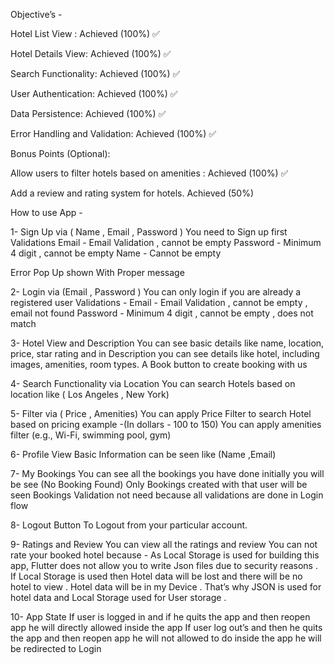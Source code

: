 Objective’s -


Hotel List View :    Achieved (100%) ✅

Hotel Details View:     Achieved (100%) ✅

Search Functionality:     Achieved (100%) ✅

User Authentication:     Achieved (100%) ✅

Data Persistence:     Achieved (100%) ✅

Error Handling and Validation:     Achieved (100%) ✅

Bonus Points (Optional):

Allow users to filter hotels based on amenities :  Achieved (100%) ✅

Add a review and rating system for hotels.  Achieved (50%)



How to use App -

1- Sign Up  via ( Name , Email , Password )
You need to Sign up first
Validations
Email - Email Validation , cannot be empty
Password - Minimum 4 digit , cannot be empty
Name - Cannot be empty

Error Pop Up shown With Proper message

2- Login via  (Email , Password )
You can only login if you are already a registered user
Validations -
Email - Email Validation , cannot be empty , email not found
Password - Minimum 4 digit , cannot be empty , does not match

3-  Hotel View and Description
You can see basic details like  name, location, price, star rating and in Description you can see details like hotel, including images, amenities, room types.
A Book button to create booking with us

4-  Search Functionality via Location
You can search Hotels based on location like ( Los Angeles , New York)

5- Filter via ( Price , Amenities)
You can apply Price Filter to search Hotel based on pricing example -(In dollars - 100 to 150)
You can apply amenities filter  (e.g., Wi-Fi, swimming pool, gym)

6- Profile View
Basic Information can be seen like (Name ,Email)

7- My Bookings
You can see all the bookings you have done initially you will be see (No Booking Found)
Only Bookings created with that user will be seen
Bookings Validation not need because all validations are done in Login flow

8- Logout Button
To Logout from your particular account.

9- Ratings and Review
You can view all the ratings and review
You can not rate your booked hotel because -
As Local Storage is used for building this app, Flutter does not allow you to write Json files due to security reasons .
If Local Storage is used then Hotel data will be lost and there will be no hotel to view . Hotel data will be in my Device . That’s why JSON is used for hotel data and Local Storage used for User storage .

10- App State
If user is logged in and if he quits the app and then reopen app he will directly allowed inside the app
If user log out’s and then he quits the app and then reopen app he will not allowed to do inside the app he will be redirected to Login 




